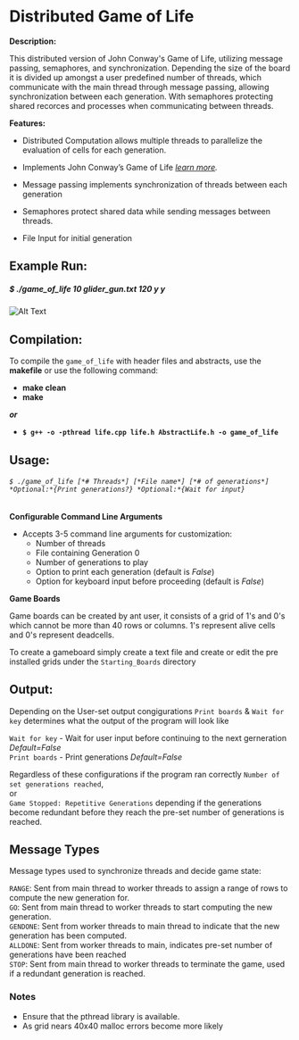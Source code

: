 # Distributed Game of Life

**Description:**

This distributed version of John Conway's Game of Life, utilizing message passing, semaphores, and synchronization. Depending the size of the board it is divided up amongst a user predefined number of threads, which communicate with the main thread through message passing, allowing synchronization between each generation. With semaphores protecting shared recorces and processes when communicating between threads.

**Features:**

- Distributed Computation allows multiple threads to parallelize the evaluation of cells for each generation.

- Implements John Conway’s Game of Life *[learn more](https://www.nytimes.com/2020/12/28/science/math-conway-game-of-life.html).*

- Message passing implements synchronization of threads between each generation

- Semaphores protect shared data while sending messages between threads.

- File Input for initial generation


## Example Run:
##### $ ./game_of_life 10 glider_gun.txt 120 y y
![Alt Text](LifeRun.gif)

## Compilation:

To compile the `game_of_life` with header files and abstracts, use the **makefile** or use the following command:<br>
- **make clean**<br>
- **make**<br>

***or***

- **`$ g++ -o -pthread life.cpp life.h AbstractLife.h -o game_of_life`**

## Usage:
###### `$ ./game_of_life [*# Threads*] [*File name*] [*# of generations*]   *Optional:*{Print generations?} *Optional:*{Wait for input}`

**Configurable Command Line Arguments**
- Accepts 3-5 command line arguments for customization:
    - Number of threads
    - File containing Generation 0
    - Number of generations to play
    - Option to print each generation (default is *False*)
    - Option for keyboard input before proceeding (default is *False*)

**Game Boards**

Game boards can be created by ant user, it consists of a grid of 1's and 0's which cannot be more than 40 rows or columns.
1's represent alive cells and 0's represent deadcells.

To create a gameboard simply create a text file and create or edit the pre installed grids under the `Starting_Boards` directory
           
## Output:

Depending on the User-set output congigurations `Print boards` & `Wait for key` determines what the output of the program will look like

`Wait for key` - Wait for user input before continuing to the next gerneration *Default=False* <br>
`Print boards` - Print generations *Default=False*

Regardless of these configurations if the program ran correctly `Number of set generations reached`, <br> or <br> `Game Stopped: Repetitive Generations` depending if the generations become redundant before they reach the pre-set number of generations is reached.

## Message Types

Message types used to synchronize threads and decide game state:

`RANGE`: Sent from main thread to worker threads to assign a range of rows to compute the new generation for. <br>
`GO`: Sent from main thread to worker threads to start computing the new generation.<br>
`GENDONE`: Sent from worker threads to main thread to indicate that the new generation has been computed.<br>
`ALLDONE`: Sent from worker threads to main, indicates pre-set number of generations have been reached<br>
`STOP`: Sent from main thread to worker threads to terminate the game, used if a redundant generation is reached.<br>


### Notes
- Ensure that the pthread library is available.
- As grid nears 40x40 malloc errors become more likely

